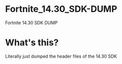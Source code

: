 # Fortnite_14.30_SDK-DUMP
Fortnite 14.30 SDK DUMP
# What's this?
Literally just dumped the header files of the 14.30 SDK
